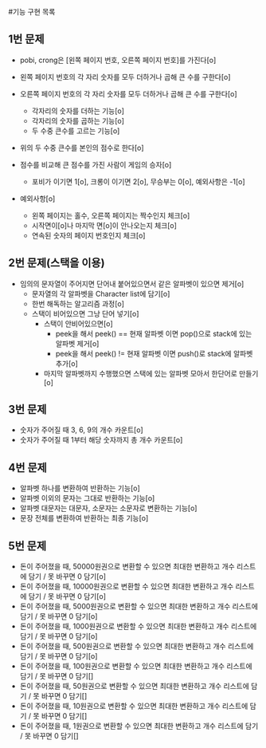 #기능 구현 목록

## 1번 문제
- pobi, crong은 [왼쪽 페이지 번호, 오른쪽 페이지 번호]를 가진다[o]
- 왼쪽 페이지 번호의 각 자리 숫자를 모두 더하거나 곱해 큰 수를 구한다[o]
- 오른쪽 페이지 번호의 각 자리 숫자를 모두 더하거나 곱해 큰 수를 구한다[o]
  - 각자리의 숫자를 더하는 기능[o]
  - 각자리의 숫자를 곱하는 기능[o]
  - 두 수중 큰수를 고르는 기능[o]

- 위의 두 수중 큰수를 본인의 점수로 한다[o]
- 점수를 비교해 큰 점수를 가진 사람이 게임의 승자[o]
  - 포비가 이기면 1[o], 크롱이 이기면 2[o], 무승부는 0[o], 예외사항은 -1[o]

- 예외사항[o]
  - 왼쪽 페이지는 홀수, 오른쪽 페이지는 짝수인지 체크[o]
  - 시작면이[o]나 마지막 면[o]이 안나오는지 체크[o]
  - 연속된 숫자의 페이지 번호인지 체크[o]


## 2번 문제(스택을 이용)
- 임의의 문자열이 주어지면 단어내 붙어있으면서 같은 알파벳이 있으면 제거[o]
  - 문자열의 각 알파벳을 Character list에 담기[o]
  - 한번 해독하는 알고리즘 과정[o]
  - 스택이 비어있으면 그낭 단어 넣기[o]
    - 스택이 안비어있으면[o]
      - peek을 해서 peek() == 현재 알파벳 이면 pop()으로 stack에 있는 알파벳 제거[o]
      - peek을 해서 peek() != 현재 알파벳 이면 push()로 stack에 알파벳 추가[o]
    - 마지막 알파벳까지 수행했으면 스택에 있는 알파벳 모아서 한단어로 만들기[o]


## 3번 문제
- 숫자가 주어질 때 3, 6, 9의 개수 카운트[o]
- 숫자가 주어질 때 1부터 해당 숫자까지 총 개수 카운트[o]


## 4번 문제
- 알파벳 하나를 변환하여 반환하는 기능[o]
- 알파벳 이외의 문자는 그대로 반환하는 기능[o]
- 알파벳 대문자는 대문자, 소문자는 소문자로 변환하는 기능[o]
- 문장 전체를 변환하여 반환하는 최종 기능[o]


## 5번 문제
- 돈이 주어졌을 때, 50000원권으로 변환할 수 있으면 최대한 변환하고 개수 리스트에 담기 / 못 바꾸면 0 담기[o]
- 돈이 주어졌을 때, 10000원권으로 변환할 수 있으면 최대한 변환하고 개수 리스트에 담기 / 못 바꾸면 0 담기[o]
- 돈이 주어졌을 때, 5000원권으로 변환할 수 있으면 최대한 변환하고 개수 리스트에 담기 / 못 바꾸면 0 담기[o]
- 돈이 주어졌을 때, 1000원권으로 변환할 수 있으면 최대한 변환하고 개수 리스트에 담기 / 못 바꾸면 0 담기[o]
- 돈이 주어졌을 때, 500원권으로 변환할 수 있으면 최대한 변환하고 개수 리스트에 담기 / 못 바꾸면 0 담기[o]
- 돈이 주어졌을 때, 100원권으로 변환할 수 있으면 최대한 변환하고 개수 리스트에 담기 / 못 바꾸면 0 담기[]
- 돈이 주어졌을 때, 50원권으로 변환할 수 있으면 최대한 변환하고 개수 리스트에 담기 / 못 바꾸면 0 담기[]
- 돈이 주어졌을 때, 10원권으로 변환할 수 있으면 최대한 변환하고 개수 리스트에 담기 / 못 바꾸면 0 담기[]
- 돈이 주어졌을 때, 1원권으로 변환할 수 있으면 최대한 변환하고 개수 리스트에 담기 / 못 바꾸면 0 담기[]